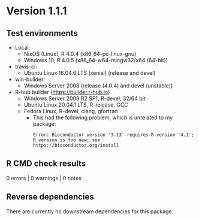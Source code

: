 # Version 1.1.1

## Test environments

* Local:
  - NixOS (Linux), R 4.0.4 (x86_64-pc-linux-gnu)
  - Windows 10, R 4.0.5 (x86_64-w64-mingw32/x64 (64-bit))
* travis-ci:
  - Ubuntu Linux 16.04.6 LTS (xenial) (release and devel)
* win-builder:
  - Windows Server 2008 (release (4.0.4) and devel (unstable))
* R-hub builder (https://builder.r-hub.io)
  - Windows Server 2008 R2 SP1, R-devel, 32/64 bit
  - Ubuntu Linux 20.04.1 LTS, R-release, GCC
  - Fedora Linux, R-devel, clang, gfortran
    - This had the following problem, which is unrelated to my package:
      ```
      Error: Bioconductor version '3.13' requires R version '4.1'; R version is too new; see
      https://bioconductor.org/install
      ```

## R CMD check results

0 errors | 0 warnings | 0 notes

## Reverse dependencies

There are currently no downstream dependencies for this package.
